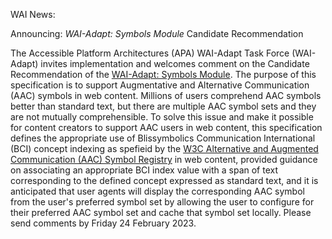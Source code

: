 WAI News:

Announcing: *WAI-Adapt: Symbols Module* Candidate Recommendation

The Accessible Platform Architectures (APA) WAI-Adapt Task Force (WAI-Adapt) invites implementation and welcomes comment on the Candidate Recommendation of the [WAI-Adapt: Symbols Module](https://www.w3.org/TR/adapt/symbols/). The purpose of this specification is to support Augmentative and Alternative Communication (AAC) symbols in web content. Millions of users comprehend AAC symbols better than standard text, but there are multiple AAC symbol sets and they are not mutually comprehensible. To solve this issue and make it possible for content creators to support AAC users in web content, this specification defines the appropriate use of Blissymbolics Communication International (BCI) concept indexing as spefieid by the [W3C Alternative and Augmented Communication (AAC) Symbol Registry](https://www.w3.org/TR/aac-registry/) in web content, provided guidance on associating an appropriate BCI index value with a span of text corresponding to the defined concept expressed as standard text, and it is anticipated that user agents will display the corresponding AAC symbol from the user's preferred symbol set by allowing the user to configure for their preferred AAC symbol set and cache that symbol set locally. Please send comments by Friday 24 February 2023.
 
